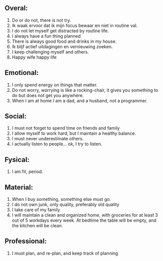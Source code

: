 
Overal:
---------

  1. Do or do not, there is not try.
  2. Ik waak ervoor dat ik mijn focus bewaar en niet in routine val.
  2. I do not let myself get distracted by routine life.
  1. I always have a fun thing planned
  2. There is always good food and drinks in my house.
  3. Ik blijf actief uitdagingen en vernieuwing zoeken.
  3. I keep challenging myself and others.
  4. Happy wife happy life

Emotional:
-----------

  1. I only spend energy on things that matter.
  2. Do not worry, worrying is like a rocking-chair, it gives you something to do but does not get you anywhere.
  3. When I am at home I am a dad, and a husband, not a programmer.
  

Social:
-------

  1. I must not forget to spend time on friends and family
  2. I allow myself to work hard, but I maintain a healthy balance.
  3. I must never underestimate others.
  4. I actually listen to people... ok, I try to listen.


Fysical:
-------

  1. I am fit, period.

Material:
---------

  1. When I buy something, something else must go.
  2. I do not own junk, only quality, preferably old quality
  3. I take care of my family
  4. I will maintain a clean and organized home, with groceries for at least 3 out of 5 workdays every week. 
      At bedtime the table will be empty, and the kitchen will be clean. 


Professional:
--------------

  1. I must plan, and re-plan, and keep track of planning

